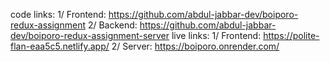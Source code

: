 code links:
1/ Frontend: https://github.com/abdul-jabbar-dev/boiporo-redux-assignment
2/ Backend: https://github.com/abdul-jabbar-dev/boiporo-redux-assignment-server
live links:
1/ Frontend: https://polite-flan-eaa5c5.netlify.app/
2/ Server: https://boiporo.onrender.com/
